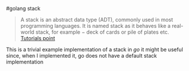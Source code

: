 #golang stack
> A stack is an abstract data type (ADT), commonly used in most programming
> languages. It is named stack as it behaves like a real-world stack, for
> example − deck of cards or pile of plates etc.
[Tutorials
point](http://www.tutorialspoint.com/data_structures_algorithms/stack_algorithm.htm)

This is a trivial example implementation of a stack in _go_ it might be useful
since, when I implemented it, go does not have a default stack implementation
